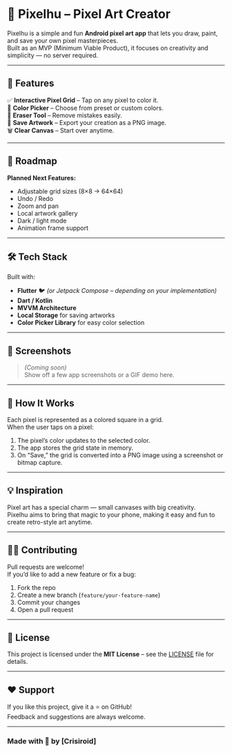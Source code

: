 # 🎨 Pixelhu – Pixel Art Creator

Pixelhu is a simple and fun **Android pixel art app** that lets you draw, paint, and save your own pixel masterpieces.  
Built as an MVP (Minimum Viable Product), it focuses on creativity and simplicity — no server required.

---

## 🚀 Features

✅ **Interactive Pixel Grid** – Tap on any pixel to color it.  
🎨 **Color Picker** – Choose from preset or custom colors.  
🧽 **Eraser Tool** – Remove mistakes easily.  
💾 **Save Artwork** – Export your creation as a PNG image.  
🗑️ **Clear Canvas** – Start over anytime.  

---

## 🧩 Roadmap

**Planned Next Features:**
- Adjustable grid sizes (8×8 → 64×64)  
- Undo / Redo  
- Zoom and pan  
- Local artwork gallery  
- Dark / light mode  
- Animation frame support  

---

## 🛠️ Tech Stack

Built with:
- **Flutter** 🐦 *(or Jetpack Compose – depending on your implementation)*  
- **Dart / Kotlin**
- **MVVM Architecture**
- **Local Storage** for saving artworks  
- **Color Picker Library** for easy color selection  

---

## 📸 Screenshots

> *(Coming soon)*  
Show off a few app screenshots or a GIF demo here.

---

## 🧠 How It Works

Each pixel is represented as a colored square in a grid.  
When the user taps on a pixel:
1. The pixel’s color updates to the selected color.
2. The app stores the grid state in memory.
3. On “Save,” the grid is converted into a PNG image using a screenshot or bitmap capture.


---

## 💡 Inspiration

Pixel art has a special charm — small canvases with big creativity.  
Pixelhu aims to bring that magic to your phone, making it easy and fun to create retro-style art anytime.

---

## 🧑‍💻 Contributing

Pull requests are welcome!  
If you’d like to add a new feature or fix a bug:
1. Fork the repo  
2. Create a new branch (`feature/your-feature-name`)  
3. Commit your changes  
4. Open a pull request  

---

## 📜 License

This project is licensed under the **MIT License** – see the [LICENSE](LICENSE) file for details.

---

## ❤️ Support

If you like this project, give it a ⭐ on GitHub!  
Feedback and suggestions are always welcome.

---

### Made with 💙 by [Crisiroid]


